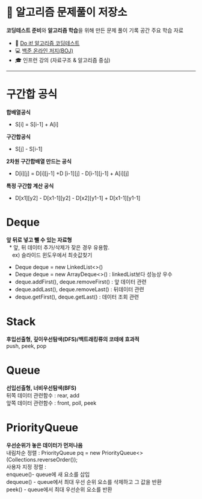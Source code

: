 # 📝 알고리즘 문제풀이 저장소

**코딩테스트 준비**와 **알고리즘 학습**을 위해 만든 문제 풀이 기록 공간
주요 학습 자료
- 📖 [Do it! 알고리즘 코딩테스트](https://book.naver.com/bookdb/book_detail.nhn?bid=22319552)  
- 💻 [백준 온라인 저지(BOJ)](https://www.acmicpc.net/)
- 🎓 인프런 강의 (자료구조 & 알고리즘 중심)

---

# 구간합 공식
**합배열공식**
 - S[i] = S[i-1] + A[i]

**구간합공식**
- S[j] - S[i-1]

**2차원 구간합배열 만드는 공식**
- D[i][j] = D[i][j-1] +D [i-1][j] - D[i-1][j-1] + A[i][j]

**특정 구간합 계산 공식**
- D[x1][y2] - D[x1-1][y2] - D[x2][y1-1] + D[x1-1][y1-1]


# Deque
**앞 뒤로 넣고 뺄 수 있는 자료형**</br>
&nbsp; * 앞, 뒤 데이터 추가/삭제가 잦은 경우 유용함. </br>
&nbsp;&nbsp;&nbsp; ex) 슬라이드 윈도우에서 최솟값찾기 

- Deque<Node> deque = new LinkedList<>()
- Deque<Node> deque = new ArrayDeque<>()  : linkedList보다 성능상 우수
- deque.addFirst(), deque.removeFirst()  : 앞 데이터 관련
- deque.addLast(), deque.removeLast()  : 뒤데이터 관련
- deque.getFirst(), deque.getLast()  : 데이터 조회 관련

# Stack
**후입선출형, 깊이우선탐색(DFS)/백트래킹류의 코테에 효과적** </br>
push, peek, pop

# Queue
**선입선출형, 너비우선탐색(BFS)** </br>
뒤쪽 데이터 관련함수 : rear, add </br>
앞쪽 데이터 관련함수 : front, poll, peek

# PriorityQueue
**우선순위가 놓은 데이터가 먼저나옴**</br>
내림차순 정렬 : PriorityQueue<Integer> pq = new PriorityQueue<>(Collections.reverseOrder());</br>
사용자 지정 정렬 : </br>
enqueue()- queue에 새 요소를 삽입 </br>
dequeue() - queue에서 최대 우선 순위 요소를 삭제하고 그 값을 반환 </br>
peek() - queue에서 최대 우선순위 요소를 반환 </br>